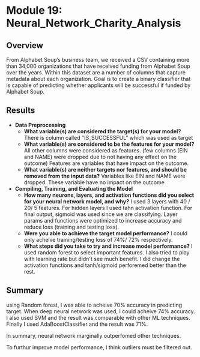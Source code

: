 # Module 19: Neural_Network_Charity_Analysis

## Overview
From Alphabet Soup’s business team, we received a CSV containing more than 34,000 organizations that have received funding from Alphabet Soup over the years. Within this dataset are a number of columns that capture metadata about each organization.
Goal is to create a binary classifier that is capable of predicting whether applicants will be successful if funded by Alphabet Soup.

## Results

* **Data Preprocessing**
    - **What variable(s) are considered the target(s) for your model?**
    There is column called "IS_SUCCESSFUL" which was used as target
    - **What variable(s) are considered to be the features for your model?**
    All other columns were considered as features. (few columns (EIN and NAME) were dropped due to not having any effect on the outcome)
    Features are variables that have impact on the outcome.
    - **What variable(s) are neither targets nor features, and should be removed from the input data?**
    Variables like EIN and NAME were dropped. These variable have no impact on the outcome 
* **Compiling, Training, and Evaluating the Model**
     - **How many neurons, layers, and activation functions did you select for your neural network model, and why?**
     I used 3 layers  with 40 / 20/ 5 features. For hidden layers I used tahn activation function. For final output, sigmoid was used since we are classifying.  Layer params and functions were optimized to increase accuracy and reduce loss (training and testing loss).
     - **Were you able to achieve the target model performance?**
     I could only acheive training/testing loss of 74%/ 72% respectively.
    - **What steps did you take to try and increase model performance?**
    I used random forest to select important features. I also tried to play with learning rate but didn't see much benefit.
    I did change the activation functions and tanh/sigmoid perforemed better than the rest.

## Summary

using Random forest, I was able to acheive 70% accuracy in predicting target. When deep neural network was used, I could acheive 74% accuracy. 
I also used SVM and the result was comparable with other ML techniques. Finally I used AdaBoostClassifier and the result was 71%. 

In summary, neural network marginally outperfomed other techniques.

To furthur improve model performance, I think outliers must be filtered out. 